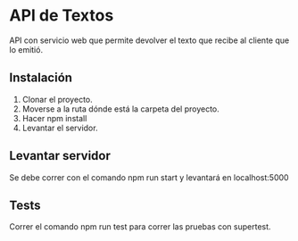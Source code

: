 # API de Textos

API con servicio web que permite devolver el texto que recibe al cliente que lo emitió.

## Instalación

  1. Clonar el proyecto.
  2. Moverse a la ruta dónde está la carpeta del proyecto.
  3. Hacer npm install
  4. Levantar el servidor.
 
## Levantar servidor

  Se debe correr con el comando npm run start y levantará en localhost:5000

## Tests
  
  Correr el comando npm run test para correr las pruebas con supertest.